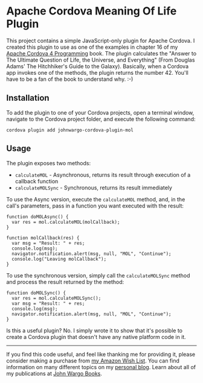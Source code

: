 # Apache Cordova Meaning Of Life Plugin

This project contains a simple JavaScript-only plugin for Apache Cordova. I created this plugin to use as one of the examples in chapter 16 of my [Apache Cordova 4 Programming](http://cordova4programming.com/) book. The plugin calculates the "Answer to The Ultimate Question of Life, the Universe, and Everything" (From Douglas Adams' The Hitchhiker's Guide to the Galaxy). Basically, when a Cordova app invokes one of the methods, the plugin returns the number 42. You'll have to be a fan of the book to understand why. :-)

## Installation

To add the plugin to one of your Cordova projects, open a terminal window, navigate to the Cordova project folder, and execute the following command:

	cordova plugin add johnwargo-cordova-plugin-mol

## Usage

The plugin exposes two methods:

+	`calculateMOL` - Asynchronous, returns its result through execution of a callback function
+	`calculateMOLSync` - Synchronous, returns its result immediately

To use the Async version, execute the `calculateMOL` method, and, in the call's parameters, pass in a function you want executed with the result: 

	function doMOLAsync() {  
	  var res = mol.calculateMOL(molCallback);
	}
	
	function molCallback(res) {  
	  var msg = "Result: " + res;
	  console.log(msg);
	  navigator.notification.alert(msg, null, "MOL", "Continue");
	  console.log("Leaving molCallback");
	}

To use the synchronous version, simply call the `calculateMOLSync` method and process the result returned by the method: 
 
	function doMOLSync() {
	  var res = mol.calculateMOLSync();
	  var msg = "Result: " + res;
	  console.log(msg);
	  navigator.notification.alert(msg, null, "MOL", "Continue");
	}

Is this a useful plugin? No. I simply wrote it to show that it's possible to create a Cordova plugin that doesn't have any native platform code in it.


***

If you find this code useful, and feel like thanking me for providing it, please consider making a purchase from [my Amazon Wish List](https://amzn.com/w/1WI6AAUKPT5P9). You can find information on many different topics on my [personal blog](http://www.johnwargo.com). Learn about all of my publications at [John Wargo Books](http://www.johnwargobooks.com). 